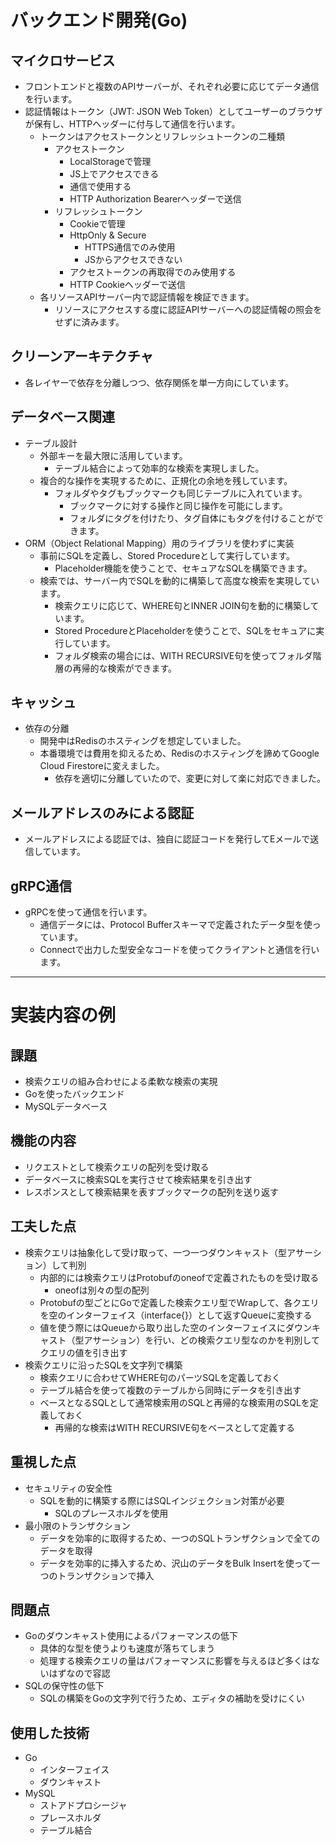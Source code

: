 # バックエンド開発(Go)
## マイクロサービス
- フロントエンドと複数のAPIサーバーが、それぞれ必要に応じてデータ通信を行います。
- 認証情報はトークン（JWT: JSON Web Token）としてユーザーのブラウザが保有し、HTTPヘッダーに付与して通信を行います。
    - トークンはアクセストークンとリフレッシュトークンの二種類
        - アクセストークン
            - LocalStorageで管理
            - JS上でアクセスできる
            - 通信で使用する
            - HTTP Authorization Bearerヘッダーで送信
        - リフレッシュトークン
            - Cookieで管理
            - HttpOnly & Secure
                - HTTPS通信でのみ使用
                - JSからアクセスできない
            - アクセストークンの再取得でのみ使用する
            - HTTP Cookieヘッダーで送信
    - 各リソースAPIサーバー内で認証情報を検証できます。
        - リソースにアクセスする度に認証APIサーバーへの認証情報の照会をせずに済みます。
## クリーンアーキテクチャ
- 各レイヤーで依存を分離しつつ、依存関係を単一方向にしています。
## データベース関連
- テーブル設計
    - 外部キーを最大限に活用しています。
        - テーブル結合によって効率的な検索を実現しました。
    - 複合的な操作を実現するために、正規化の余地を残しています。
        - フォルダやタグもブックマークも同じテーブルに入れています。
            - ブックマークに対する操作と同じ操作を可能にします。
            - フォルダにタグを付けたり、タグ自体にもタグを付けることができます。
- ORM（Object Relational Mapping）用のライブラリを使わずに実装
    - 事前にSQLを定義し、Stored Procedureとして実行しています。
        - Placeholder機能を使うことで、セキュアなSQLを構築できます。
    - 検索では、サーバー内でSQLを動的に構築して高度な検索を実現しています。
        - 検索クエリに応じて、WHERE句とINNER JOIN句を動的に構築しています。
        - Stored ProcedureとPlaceholderを使うことで、SQLをセキュアに実行しています。
        - フォルダ検索の場合には、WITH RECURSIVE句を使ってフォルダ階層の再帰的な検索ができます。
## キャッシュ
- 依存の分離
    - 開発中はRedisのホスティングを想定していました。
    - 本番環境では費用を抑えるため、Redisのホスティングを諦めてGoogle Cloud Firestoreに変えました。
        - 依存を適切に分離していたので、変更に対して楽に対応できました。
## メールアドレスのみによる認証
- メールアドレスによる認証では、独自に認証コードを発行してEメールで送信しています。
## gRPC通信
- gRPCを使って通信を行います。
    - 通信データには、Protocol Bufferスキーマで定義されたデータ型を使っています。
    - Connectで出力した型安全なコードを使ってクライアントと通信を行います。

---

# 実装内容の例

## 課題
- 検索クエリの組み合わせによる柔軟な検索の実現
- Goを使ったバックエンド
- MySQLデータベース

## 機能の内容
- リクエストとして検索クエリの配列を受け取る
- データベースに検索SQLを実行させて検索結果を引き出す
- レスポンスとして検索結果を表すブックマークの配列を送り返す

## 工夫した点
- 検索クエリは抽象化して受け取って、一つ一つダウンキャスト（型アサーション）して判別
    - 内部的には検索クエリはProtobufのoneofで定義されたものを受け取る
        - oneofは別々の型の配列
    - Protobufの型ごとにGoで定義した検索クエリ型でWrapして、各クエリを空のインターフェイス（interface{}）として返すQueueに変換する
    - 値を使う際にはQueueから取り出した空のインターフェイスにダウンキャスト（型アサーション）を行い、どの検索クエリ型なのかを判別してクエリの値を引き出す
- 検索クエリに沿ったSQLを文字列で構築
    - 検索クエリに合わせてWHERE句のパーツSQLを定義しておく
    - テーブル結合を使って複数のテーブルから同時にデータを引き出す
    - ベースとなるSQLとして通常検索用のSQLと再帰的な検索用のSQLを定義しておく
        - 再帰的な検索はWITH RECURSIVE句をベースとして定義する

## 重視した点
- セキュリティの安全性
    - SQLを動的に構築する際にはSQLインジェクション対策が必要
        - SQLのプレースホルダを使用
- 最小限のトランザクション
    - データを効率的に取得するため、一つのSQLトランザクションで全てのデータを取得
    - データを効率的に挿入するため、沢山のデータをBulk Insertを使って一つのトランザクションで挿入

## 問題点
- Goのダウンキャスト使用によるパフォーマンスの低下
    - 具体的な型を使うよりも速度が落ちてしまう
    - 処理する検索クエリの量はパフォーマンスに影響を与えるほど多くはないはずなので容認
- SQLの保守性の低下
    - SQLの構築をGoの文字列で行うため、エディタの補助を受けにくい

## 使用した技術
- Go
    - インターフェイス
    - ダウンキャスト
- MySQL
    - ストアドプロシージャ
    - プレースホルダ
    - テーブル結合
